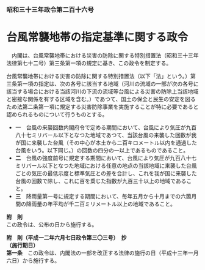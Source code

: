 ### 昭和三十三年政令第二百十六号  
# 台風常襲地帯の指定基準に関する政令  
　内閣は、台風常襲地帯における災害の防除に関する特別措置法（昭和三十三年法律第七十二号）第三条第一項の規定に基き、この政令を制定する。  
  
台風常襲地帯における災害の防除に関する特別措置法（以下「法」という。）第三条第一項の指定は、次の各号に該当する地域（河川の流域の一部が次の各号に該当する場合における当該河川の下流の流域等台風による災害の防除上当該地域と密接な関係を有する区域を含む。）であつて、国土の保全と民生の安定を図るため法第二条第一項に規定する災害防除事業を実施することが特に必要であると認められるものについて行うものとする。  
* **一**　台風の来襲回数内閣府令で定める期間において、台風により気圧が九百八十七ミリバール以下となつた地域であつて、当該台風の来襲した回数が我が国に来襲した台風（その中心が本土から二百キロメートル以内を通過した台風をいう。以下同じ。）の回数の四分の一以上であるものであること。  
* **二**　台風の強度前号に規定する期間において、台風により気圧が九百八十七ミリバール以下となつた地域における任意の地点の当該地域に来襲した台風ごとの気圧の最低示度と標準気圧との差を合計し、これを我が国に来襲した台風の回数で除し、これに百を乗じた指数が九百三十以上の地域であること。  
* **三**　降雨量第一号に規定する期間において、毎年五月から十月までの六箇月間の降雨量の年平均が千二百ミリメートル以上の地域であること。  
  
**附　則**  
この政令は、公布の日から施行する。  
  
**附　則（平成一二年六月七日政令第三〇三号）　抄**  
**（施行期日）**  
**第一条**　この政令は、内閣法の一部を改正する法律の施行の日（平成十三年一月六日）から施行する。  
  
